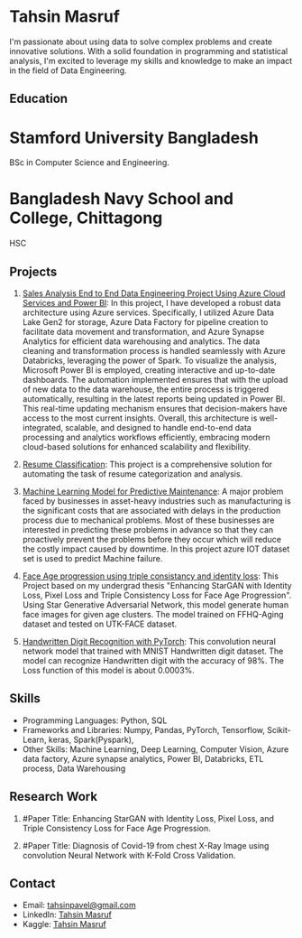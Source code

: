 # Tahsin Masruf

I'm passionate about using data to solve complex problems and create innovative solutions. With a solid foundation in programming and statistical analysis, I'm excited to leverage my skills and knowledge to make an impact in the field of Data Engineering. 

## Education

# Stamford University Bangladesh
  BSc in Computer Science and Engineering.

# Bangladesh Navy School and College, Chittagong
  HSC

## Projects

1. [Sales Analysis End to End Data Engineering Project Using Azure Cloud Services and Power BI](https://github.com/TahsinPavel/Sales-Analysis-End-to-End-Data-Engineering-Project-Using-Azure-Cloud-Services-and-Power-BI): In this project, I have developed a robust data architecture using Azure services. Specifically, I utilized Azure Data Lake Gen2 for storage, Azure Data Factory for pipeline creation to facilitate data movement and transformation, and Azure Synapse Analytics for efficient data warehousing and analytics. The data cleaning and transformation process is handled seamlessly with Azure Databricks, leveraging the power of Spark. To visualize the analysis, Microsoft Power BI is employed, creating interactive and up-to-date dashboards. The automation implemented ensures that with the upload of new data to the data warehouse, the entire process is triggered automatically, resulting in the latest reports being updated in Power BI. This real-time updating mechanism ensures that decision-makers have access to the most current insights. Overall, this architecture is well-integrated, scalable, and designed to handle end-to-end data processing and analytics workflows efficiently, embracing modern cloud-based solutions for enhanced scalability and flexibility.
   
2. [Resume Classification](https://github.com/TahsinPavel/Resume-Classification): This project is a comprehensive solution for automating the task of resume categorization and analysis.

3. [Machine Learning Model for Predictive Maintenance](https://github.com/TahsinPavel/Machine-Learning-Model-for-Predictive-Maintenance-): A major problem faced by businesses in asset-heavy industries such as manufacturing is the significant costs that are associated with delays in the production process due to mechanical problems. Most of these businesses are interested in predicting these problems in advance so that they can proactively prevent the problems before they occur which will reduce the costly impact caused by downtime. In this project azure IOT dataset set is used to predict Machine failure.
   
4. [Face Age progression using triple consistancy and identity loss](https://github.com/TahsinPavel/Age-progression-using-triple-consistancy-and-identity-loss): This Project based on my undergrad thesis "Enhancing StarGAN with Identity Loss, Pixel Loss and Triple Consistency Loss for Face Age Progression". Using Star Generative Adversarial Network, this model generate human face images for given age clusters. The model trained on FFHQ-Aging dataset and tested on UTK-FACE dataset.

5. [Handwritten Digit Recognition with PyTorch](https://github.com/TahsinPavel/Handwritten-Digit-Recognition-with-PyTorch): This convolution neural network model that trained with MNIST Handwritten digit dataset. The model can recognize Handwritten digit with the accuracy of 98%. The Loss function of this model is about 0.0003%.


## Skills

- Programming Languages: Python, SQL
- Frameworks and Libraries: Numpy, Pandas, PyTorch, Tensorflow, Scikit-Learn, keras, Spark(Pyspark), 
- Other Skills: Machine Learning, Deep Learning, Computer Vision, Azure data factory, Azure synapse analytics, Power BI, Databricks, ETL process, Data Warehousing

## Research Work
  1. #Paper Title:
     Enhancing StarGAN with Identity Loss, Pixel Loss, and Triple Consistency Loss for Face Age Progression.
  
  2. #Paper Title:
     Diagnosis of Covid-19 from chest X-Ray Image using convolution Neural Network with K-Fold Cross Validation.

## Contact

- Email: tahsinpavel@gmail.com
- LinkedIn: [Tahsin Masruf](https://www.linkedin.com/in/tahsin-masruf/)
- Kaggle: [Tahsin Masruf](https://www.kaggle.com/tahsinmasruf)

